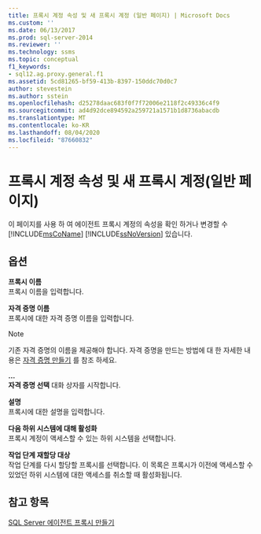 ```yaml
---
title: 프록시 계정 속성 및 새 프록시 계정 (일반 페이지) | Microsoft Docs
ms.custom: ''
ms.date: 06/13/2017
ms.prod: sql-server-2014
ms.reviewer: ''
ms.technology: ssms
ms.topic: conceptual
f1_keywords:
- sql12.ag.proxy.general.f1
ms.assetid: 5cd81265-bf59-413b-8397-150ddc70d0c7
author: stevestein
ms.author: sstein
ms.openlocfilehash: d25278daac683f0f7f72006e2118f2c49336c4f9
ms.sourcegitcommit: ad4d92dce894592a259721a1571b1d8736abacdb
ms.translationtype: MT
ms.contentlocale: ko-KR
ms.lasthandoff: 08/04/2020
ms.locfileid: "87660832"
---
```

# <a name="proxy-account-properties-and-new-proxy-account-general-page"></a>프록시 계정 속성 및 새 프록시 계정(일반 페이지)
  이 페이지를 사용 하 여 에이전트 프록시 계정의 속성을 확인 하거나 변경할 수 [!INCLUDE[msCoName](../../includes/msconame-md.md)] [!INCLUDE[ssNoVersion](../../includes/ssnoversion-md.md)] 있습니다.  
  
## <a name="options"></a>옵션  
 **프록시 이름**  
 프록시 이름을 입력합니다.  
  
 **자격 증명 이름**  
 프록시에 대한 자격 증명 이름을 입력합니다.  
  
> [!NOTE]  
>  기존 자격 증명의 이름을 제공해야 합니다. 자격 증명을 만드는 방법에 대 한 자세한 내용은 [자격 증명 만들기](../../relational-databases/security/authentication-access/create-a-credential.md) 를 참조 하세요.  
  
 **...**  
 **자격 증명 선택** 대화 상자를 시작합니다.  
  
 **설명**  
 프록시에 대한 설명을 입력합니다.  
  
 **다음 하위 시스템에 대해 활성화**  
 프록시 계정이 액세스할 수 있는 하위 시스템을 선택합니다.  
  
 **작업 단계 재할당 대상**  
 작업 단계를 다시 할당할 프록시를 선택합니다. 이 목록은 프록시가 이전에 액세스할 수 있었던 하위 시스템에 대한 액세스를 취소할 때 활성화됩니다.  
  
## <a name="see-also"></a>참고 항목  
 [SQL Server 에이전트 프록시 만들기](create-a-sql-server-agent-proxy.md)  
  
  
